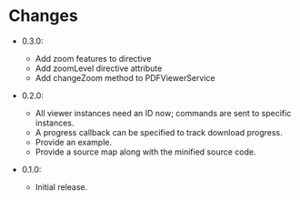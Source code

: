 # Changes

* 0.3.0:
    - Add zoom features to directive
    - Add zoomLevel directive attribute
    - Add changeZoom method to PDFViewerService

* 0.2.0:
	- All viewer instances need an ID now; commands are sent to specific instances.
	- A progress callback can be specified to track download progress.
	- Provide an example.
	- Provide a source map along with the minified source code.

* 0.1.0:
	- Initial release.
